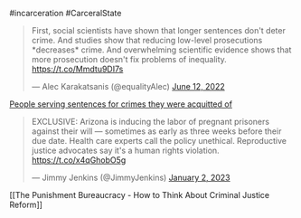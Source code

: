 #incarceration #CarceralState 

<blockquote class="twitter-tweet"><p lang="en" dir="ltr">First, social scientists have shown that longer sentences don&#39;t deter crime. And studies show that reducing low-level prosecutions *decreases* crime. And overwhelming scientific evidence shows that more prosecution doesn&#39;t fix problems of inequality. <a href="https://t.co/Mmdtu9DI7s">https://t.co/Mmdtu9DI7s</a></p>&mdash; Alec Karakatsanis (@equalityAlec) <a href="https://twitter.com/equalityAlec/status/1536091029564280836?ref_src=twsrc%5Etfw">June 12, 2022</a></blockquote> <script async src="https://platform.twitter.com/widgets.js" charset="utf-8"></script>


[People serving sentences for crimes they were acquitted of](https://twitter.com/leftiblog/status/1608511769001222144?s=20)


<blockquote class="twitter-tweet"><p lang="en" dir="ltr">EXCLUSIVE: Arizona is inducing the labor of pregnant prisoners against their will — sometimes as early as three weeks before their due date. Health care experts call the policy unethical. Reproductive justice advocates say it&#39;s a human rights violation. <a href="https://t.co/x4qGhobO5g">https://t.co/x4qGhobO5g</a></p>&mdash; Jimmy Jenkins (@JimmyJenkins) <a href="https://twitter.com/JimmyJenkins/status/1609898137107451904?ref_src=twsrc%5Etfw">January 2, 2023</a></blockquote> <script async src="https://platform.twitter.com/widgets.js" charset="utf-8"></script>

[[The Punishment Bureaucracy - How to Think About Criminal Justice Reform]]

